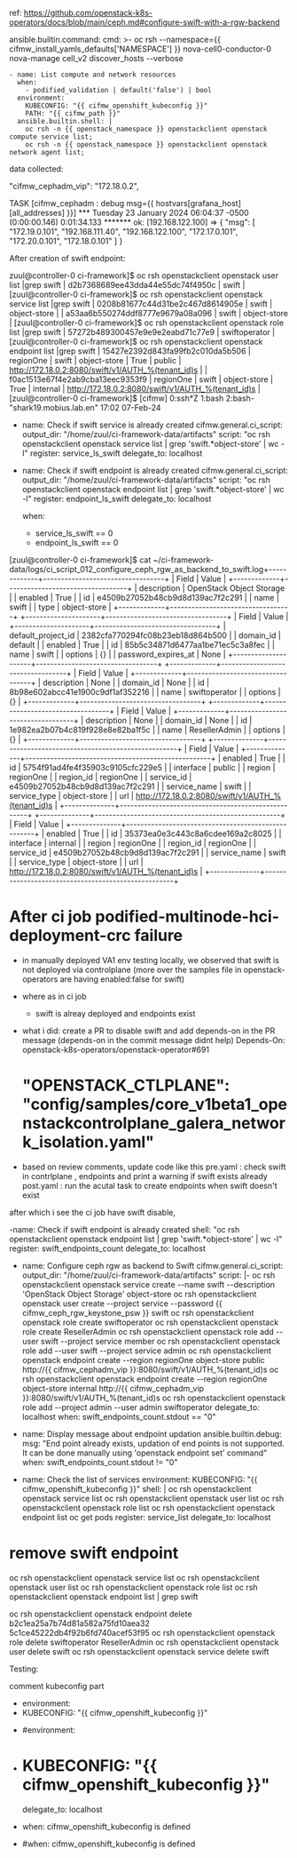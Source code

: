 
ref: https://github.com/openstack-k8s-operators/docs/blob/main/ceph.md#configure-swift-with-a-rgw-backend



  ansible.builtin.command:
    cmd: >-
      oc rsh
      --namespace={{ cifmw_install_yamls_defaults['NAMESPACE'] }}
      nova-cell0-conductor-0 nova-manage cell_v2 discover_hosts --verbose



    - name: List compute and network resources
      when:
        - podified_validation | default('false') | bool
      environment:
        KUBECONFIG: "{{ cifmw_openshift_kubeconfig }}"
        PATH: "{{ cifmw_path }}"
      ansible.builtin.shell: |
        oc rsh -n {{ openstack_namespace }} openstackclient openstack compute service list;
        oc rsh -n {{ openstack_namespace }} openstackclient openstack network agent list;



data collected:


   "cifmw_cephadm_vip": "172.18.0.2",

TASK [cifmw_cephadm : debug msg={{ hostvars[grafana_host][all_addresses] }}] ***
Tuesday 23 January 2024  06:04:37 -0500 (0:00:00.146)       0:01:34.133 *******
ok: [192.168.122.100] => {
    "msg": [
        "172.19.0.101",
        "192.168.111.40",
        "192.168.122.100",
        "172.17.0.101",
        "172.20.0.101",
        "172.18.0.101"
    ]
}




After creation of swift endpoint:


zuul@controller-0 ci-framework]$ oc rsh  openstackclient openstack user list |grep swift
| d2b7368689ee43dda44e55dc74f4950c | swift     |
[zuul@controller-0 ci-framework]$ oc rsh  openstackclient openstack service list |grep swift
| 0208b81677c44d31be2c467d8614905e | swift     | object-store |
| a53aa6b550274ddf8777e9679a08a096 | swift     | object-store |
[zuul@controller-0 ci-framework]$ oc rsh  openstackclient openstack role list |grep swift
| 57272b489300457e9e9e2eabd71c77e9 | swiftoperator |
[zuul@controller-0 ci-framework]$ oc rsh  openstackclient openstack endpoint list |grep swift
| 15427e2392d843fa99fb2c010da5b506 | regionOne | swift        | object-store | True    | public    | http://172.18.0.2:8080/swift/v1/AUTH_%(tenant_id)s             |
| f0ac1513e67f4e2ab9cba13eec9353f9 | regionOne | swift        | object-store | True    | internal  | http://172.18.0.2:8080/swift/v1/AUTH_%(tenant_id)s             |
[zuul@controller-0 ci-framework]$ 
[cifmw] 0:ssh*Z 1:bash  2:bash-                                                                                                                                                                        "shark19.mobius.lab.en" 17:02 07-Feb-24




- name: Check if swift service is already created
  cifmw.general.ci_script:
    output_dir: "/home/zuul/ci-framework-data/artifacts"
    script: "oc rsh openstackclient openstack service list | grep 'swift.*object-store' | wc -l"
  register: service_ls_swift
  delegate_to: localhost

- name: Check if swift endpoint is already created
  cifmw.general.ci_script:
    output_dir: "/home/zuul/ci-framework-data/artifacts"
    script: "oc rsh openstackclient openstack endpoint list | grep 'swift.*object-store' | wc -l"
  register: endpoint_ls_swift
  delegate_to: localhost



  when:
    - service_ls_swift == 0
    - endpoint_ls_swift == 0


[zuul@controller-0 ci-framework]$ cat ~/ci-framework-data/logs/ci_script_012_configure_ceph_rgw_as_backend_to_swift.log+-------------+----------------------------------+
| Field       | Value                            |
+-------------+----------------------------------+
| description | OpenStack Object Storage         |
| enabled     | True                             |
| id          | e4509b27052b48cb9d8d139ac7f2c291 |
| name        | swift                            |
| type        | object-store                     |
+-------------+----------------------------------+
+---------------------+----------------------------------+
| Field               | Value                            |
+---------------------+----------------------------------+
| default_project_id  | 2382cfa770294fc08b23eb18d864b500 |
| domain_id           | default                          |
| enabled             | True                             |
| id                  | 85b5c34871d6477aa1be71ec5c3a8fec |
| name                | swift                            |
| options             | {}                               |
| password_expires_at | None                             |
+---------------------+----------------------------------+
+-------------+----------------------------------+
| Field       | Value                            |
+-------------+----------------------------------+
| description | None                             |
| domain_id   | None                             |
| id          | 8b98e602abcc41e1900c9df1af352216 |
| name        | swiftoperator                    |
| options     | {}                               |
+-------------+----------------------------------+
+-------------+----------------------------------+
| Field       | Value                            |
+-------------+----------------------------------+
| description | None                             |
| domain_id   | None                             |
| id          | 1e982ea2b07b4c819f928e8e82ba1f5c |
| name        | ResellerAdmin                    |
| options     | {}                               |
+-------------+----------------------------------+
+--------------+----------------------------------------------------+
| Field        | Value                                              |
+--------------+----------------------------------------------------+
| enabled      | True                                               |
| id           | 5754f91ad4fe4f35903c9105cfc229e5                   |
| interface    | public                                             |
| region       | regionOne                                          |
| region_id    | regionOne                                          |
| service_id   | e4509b27052b48cb9d8d139ac7f2c291                   |
| service_name | swift                                              |
| service_type | object-store                                       |
| url          | http://172.18.0.2:8080/swift/v1/AUTH_%(tenant_id)s |
+--------------+----------------------------------------------------+
+--------------+----------------------------------------------------+
| Field        | Value                                              |
+--------------+----------------------------------------------------+
| enabled      | True                                               |
| id           | 35373ea0e3c443c8a6cdee169a2c8025                   |
| interface    | internal                                           |
| region       | regionOne                                          |
| region_id    | regionOne                                          |
| service_id   | e4509b27052b48cb9d8d139ac7f2c291                   |
| service_name | swift                                              |
| service_type | object-store                                       |
| url          | http://172.18.0.2:8080/swift/v1/AUTH_%(tenant_id)s |
+--------------+----------------------------------------------------+


# After ci job podified-multinode-hci-deployment-crc failure



 - in manually deployed VA1 env testing locally, we observed that swift is not deployed via controlplane (more over the samples file in openstack-operators are having enabled:false for swift)
 - where as in ci job
     - swift is alreay deployed and endpoints exist
 - what i did:
     create a PR to disable swift and add depends-on in the PR message (depends-on in the commit message didnt help) 
    Depends-On: openstack-k8s-operators/openstack-operator#691
     # "OPENSTACK_CTLPLANE": "config/samples/core_v1beta1_openstackcontrolplane_galera_network_isolation.yaml"


  - based on review comments, update code like this
     pre.yaml : check swift in contrlplane , endpoints and print a warning if swift exists already
     post.yaml : run the acutal task to create endpoints when swift doesn't exist

   after which i see the ci job have swift disable, 





-name: Check if swift endpoint is already created
  shell: "oc rsh openstackclient openstack endpoint list | grep 'swift.*object-store' | wc -l"
  register: swift_endpoints_count
  delegate_to: localhost

- name: Configure ceph rgw as backend to Swift
  cifmw.general.ci_script:
    output_dir: "/home/zuul/ci-framework-data/artifacts"
    script: |-
      oc rsh openstackclient openstack service create --name swift --description 'OpenStack Object Storage' object-store
      oc rsh openstackclient openstack user create --project service --password {{ cifmw_ceph_rgw_keystone_psw }}  swift
      oc rsh openstackclient openstack role create swiftoperator
      oc rsh openstackclient openstack role create ResellerAdmin
      oc rsh openstackclient openstack role add --user swift --project service member
      oc rsh openstackclient openstack role add --user swift --project service admin
      oc rsh openstackclient openstack endpoint create --region regionOne object-store public http://{{ cifmw_cephadm_vip }}:8080/swift/v1/AUTH_%\(tenant_id\)s
      oc rsh openstackclient openstack endpoint create --region regionOne object-store internal http://{{ cifmw_cephadm_vip }}:8080/swift/v1/AUTH_%\(tenant_id\)s
      oc rsh openstackclient openstack role add --project admin --user admin swiftoperator
  delegate_to: localhost
  when: swift_endpoints_count.stdout == "0"

- name: Display message about endpoint updation
  ansible.builtin.debug:
    msg: "End point already exists, updation of end points is not supported. It can be done manually using 'openstack endpoint set' command"
  when: swift_endpoints_count.stdout != "0"



- name: Check the list of services
  environment:
    KUBECONFIG: "{{ cifmw_openshift_kubeconfig }}"
  shell: |
    oc rsh openstackclient openstack service list
    oc rsh openstackclient openstack user list
    oc rsh openstackclient openstack role list
    oc rsh openstackclient openstack endpoint list
    oc get pods
  register: service_list
  delegate_to: localhost



# remove swift endpoint
oc rsh openstackclient openstack service list
oc rsh openstackclient openstack user list
oc rsh openstackclient openstack role list
oc rsh openstackclient openstack endpoint list | grep swift

oc rsh openstackclient openstack endpoint delete b2c1ea25a7b74d81a582a75fd10aea32 5c1ce45222db4f92b6fd740acef53f95
oc rsh openstackclient openstack role delete swiftoperator ResellerAdmin
oc rsh openstackclient openstack user delete swift
oc rsh openstackclient openstack service delete swift



Testing:

comment kubeconfig part

-  environment:                                                                                                        
-    KUBECONFIG: "{{ cifmw_openshift_kubeconfig }}"                                                                                                                                                                                           
+  #environment:                                                                                                                                                                                                                              
+  # KUBECONFIG: "{{ cifmw_openshift_kubeconfig }}"                                                                                                                                                                                           
   delegate_to: localhost                                                                                                                                                                                                                     
-  when: cifmw_openshift_kubeconfig is defined                                                                                                                                                                                                
+    #when: cifmw_openshift_kubeconfig is defined     
